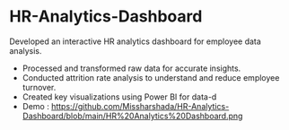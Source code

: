 # HR-Analytics-Dashboard
Developed an interactive HR analytics dashboard for employee data analysis.
* Processed and transformed raw data for accurate insights.
* Conducted attrition rate analysis to understand and reduce employee turnover.
* Created key visualizations using Power BI for data-d
* Demo : https://github.com/Missharshada/HR-Analytics-Dashboard/blob/main/HR%20Analytics%20Dashboard.png
